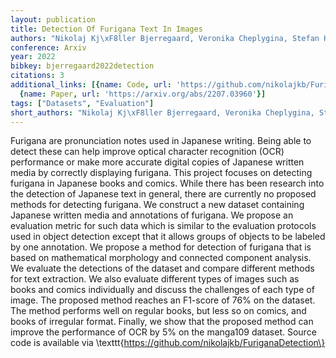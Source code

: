 ```yaml
---
layout: publication
title: Detection Of Furigana Text In Images
authors: "Nikolaj Kj\xF8ller Bjerregaard, Veronika Cheplygina, Stefan Heinrich"
conference: Arxiv
year: 2022
bibkey: bjerregaard2022detection
citations: 3
additional_links: [{name: Code, url: 'https://github.com/nikolajkb/FuriganaDetection\'},
  {name: Paper, url: 'https://arxiv.org/abs/2207.03960'}]
tags: ["Datasets", "Evaluation"]
short_authors: "Nikolaj Kj\xF8ller Bjerregaard, Veronika Cheplygina, Stefan Heinrich"
---
```

Furigana are pronunciation notes used in Japanese writing. Being able to
detect these can help improve optical character recognition (OCR) performance
or make more accurate digital copies of Japanese written media by correctly
displaying furigana. This project focuses on detecting furigana in Japanese
books and comics. While there has been research into the detection of Japanese
text in general, there are currently no proposed methods for detecting
furigana.
  We construct a new dataset containing Japanese written media and annotations
of furigana. We propose an evaluation metric for such data which is similar to
the evaluation protocols used in object detection except that it allows groups
of objects to be labeled by one annotation. We propose a method for detection
of furigana that is based on mathematical morphology and connected component
analysis. We evaluate the detections of the dataset and compare different
methods for text extraction. We also evaluate different types of images such as
books and comics individually and discuss the challenges of each type of image.
  The proposed method reaches an F1-score of 76% on the dataset. The method
performs well on regular books, but less so on comics, and books of irregular
format. Finally, we show that the proposed method can improve the performance
of OCR by 5% on the manga109 dataset.
  Source code is available via
\texttt\{https://github.com/nikolajkb/FuriganaDetection\}